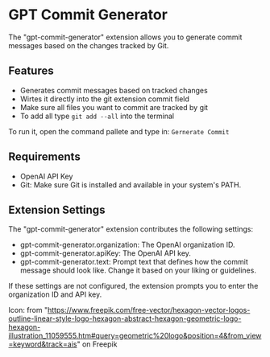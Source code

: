 # GPT Commit Generator

The "gpt-commit-generator" extension allows you to generate commit messages based on the changes tracked by Git.

## Features

- Generates commit messages based on tracked changes
- Wirtes it directly into the git extension commit field
- Make sure all files you want to commit are tracked by git
- To add all type ```git add --all``` into the terminal

To run it, open the command pallete and type in: ```Gernerate Commit```

## Requirements

- OpenAI API Key
- Git: Make sure Git is installed and available in your system's PATH.

## Extension Settings

The "gpt-commit-generator" extension contributes the following settings:

- gpt-commit-generator.organization: The OpenAI organization ID.
- gpt-commit-generator.apiKey: The OpenAI API key.
- gpt-commit-generator.text: Prompt text that defines how the commit message should look like. Change it based on your liking or guidelines.

If these settings are not configured, the extension prompts you to enter the organization ID and API key.

Icon: from "https://www.freepik.com/free-vector/hexagon-vector-logos-outline-linear-style-logo-hexagon-abstract-hexagon-geometric-logo-hexagon-illustration_11059555.htm#query=geometric%20logo&position=4&from_view=keyword&track=ais" on Freepik
